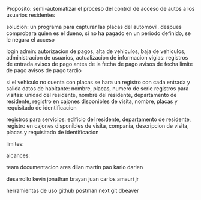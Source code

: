 Proposito:
semi-automatizar el proceso del control de acceso de autos a los usuarios residentes

solucion:
un programa para capturar las placas del automovil. despues comprobara quien es el dueno,  si no ha pagado en un periodo definido, se le negara el acceso

login
admin: autorizacion de pagos, alta de vehiculos, baja de vehiculos, administracion de usuarios, actualizacion de informacion
vigias: registros de entrada
avisos de pago antes de la fecha de pago
avisos de fecha limite de pago
avisos de pago tardio

si el vehiculo no cuenta con placas se hara un registro con cada entrada y salida
datos de habitante: nombre, placas, numero de serie
registros para visitas: unidad del residente, nombre del residente, departamento de residente, registro en cajones disponibles de visita, nombre, placas y requisitado de identificacion

registros para servicios: edificio del residente, departamento de residente, registro en cajones disponibles de visita, compania, descripcion de visita, placas y requisitado de identificacion

limites:


alcances:


team documentacion
ares
dilan
martin
pao
karlo
darien

desarrollo 
kevin
jonathan
brayan
juan carlos
amauri
jr

herramientas de uso
github
postman
next
git
dbeaver